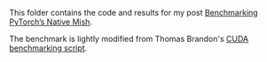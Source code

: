 This folder contains the code and results for my post [Benchmarking PyTorch’s Native Mish](benjaminwarner.dev/2021/07/10/benchmarking-pytorch-native-mish.html). 

The benchmark is lightly modified from Thomas Brandon's [CUDA benchmarking script](https://github.com/thomasbrandon/mish-cuda/blob/master/test/perftest.py). 